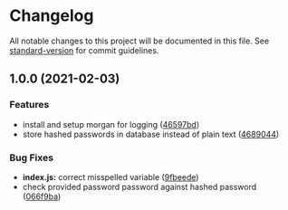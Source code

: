 # Changelog

All notable changes to this project will be documented in this file. See [standard-version](https://github.com/conventional-changelog/standard-version) for commit guidelines.

## 1.0.0 (2021-02-03)


### Features

* install and setup morgan for logging ([46597bd](https://github.com/georgemunyoro/gramaro-api/commit/46597bdd6e0e3924d9052b2f46a51eaae857d3df))
* store hashed passwords in database instead of plain text ([4689044](https://github.com/georgemunyoro/gramaro-api/commit/468904439c4a0094dfb526545f73afb1c77080bd))


### Bug Fixes

* **index.js:** correct misspelled variable ([9fbeede](https://github.com/georgemunyoro/gramaro-api/commit/9fbeede62cd91b4368a9c61ea07da820c2c76538))
* check provided password password against hashed password ([066f9ba](https://github.com/georgemunyoro/gramaro-api/commit/066f9ba3b8c328a1cc73e76cbd589bf89d64237e))
